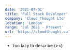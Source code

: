 ```yaml
---
date: '2021-07-01'
title: 'Full Stack Developer'
company: 'Cloud Thought Ltd'
location: 'London'
range: 'Jul 2021 - Present'
url: 'https://cloudthought.co'
---
```


- Too lazy to describe (><)
